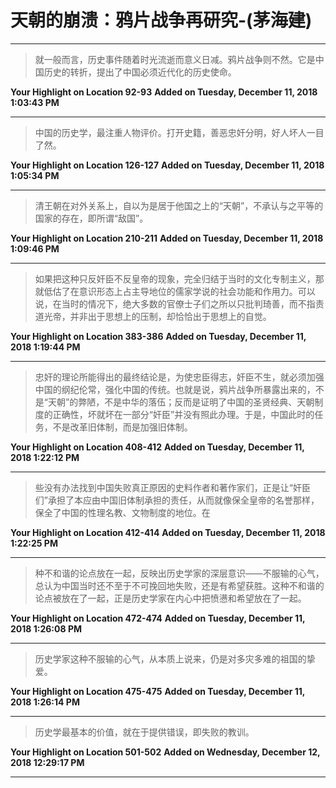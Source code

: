 # 天朝的崩溃：鸦片战争再研究-(茅海建)

---

> 就一般而言，历史事件随着时光流逝而意义日减。鸦片战争则不然。它是中国历史的转折，提出了中国必须近代化的历史使命。

**Your Highlight on Location 92-93** **Added on Tuesday, December 11, 2018 1:03:43 PM**

---

> 中国的历史学，最注重人物评价。打开史籍，善恶忠奸分明，好人坏人一目了然。

**Your Highlight on Location 126-127** **Added on Tuesday, December 11, 2018 1:05:34 PM**

---

> 清王朝在对外关系上，自以为是居于他国之上的“天朝”，不承认与之平等的国家的存在，即所谓“敌国”。

**Your Highlight on Location 210-211** **Added on Tuesday, December 11, 2018 1:09:46 PM**

---

> 如果把这种只反奸臣不反皇帝的现象，完全归结于当时的文化专制主义，那就低估了在意识形态上占主导地位的儒家学说的社会功能和作用力。可以说，在当时的情况下，绝大多数的官僚士子们之所以只批判琦善，而不指责道光帝，并非出于思想上的压制，却恰恰出于思想上的自觉。

**Your Highlight on Location 383-386** **Added on Tuesday, December 11, 2018 1:19:44 PM**

---

> 忠奸的理论所能得出的最终结论是，为使忠臣得志，奸臣不生，就必须加强中国的纲纪伦常，强化中国的传统。也就是说，鸦片战争所暴露出来的，不是“天朝”的弊陋，不是中华的落伍；反而是证明了中国的圣贤经典、天朝制度的正确性，坏就坏在一部分“奸臣”并没有照此办理。于是，中国此时的任务，不是改革旧体制，而是加强旧体制。

**Your Highlight on Location 408-412** **Added on Tuesday, December 11, 2018 1:22:12 PM**

---

> 些没有办法找到中国失败真正原因的史料作者和著作家们，正是让“奸臣们”承担了本应由中国旧体制承担的责任，从而就像保全皇帝的名誉那样，保全了中国的性理名教、文物制度的地位。在

**Your Highlight on Location 412-414** **Added on Tuesday, December 11, 2018 1:22:25 PM**

---

> 种不和谐的论点放在一起，反映出历史学家的深层意识——不服输的心气，总认为中国当时还不至于不可挽回地失败，还是有希望获胜。这种不和谐的论点被放在了一起，正是历史学家在内心中把愤懑和希望放在了一起。

**Your Highlight on Location 472-474** **Added on Tuesday, December 11, 2018 1:26:08 PM**

---

> 历史学家这种不服输的心气，从本质上说来，仍是对多灾多难的祖国的挚爱。

**Your Highlight on Location 475-475** **Added on Tuesday, December 11, 2018 1:26:14 PM**

---

> 历史学最基本的价值，就在于提供错误，即失败的教训。

**Your Highlight on Location 501-502** **Added on Wednesday, December 12, 2018 12:29:17 PM**

---

